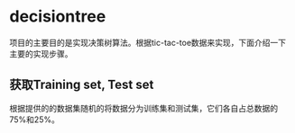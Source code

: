 # decisiontree

项目的主要目的是实现决策树算法。根据tic-tac-toe数据来实现，下面介绍一下主要的实现步骤。



## 获取Training set, Test set

根据提供的的数据集随机的将数据分为训练集和测试集，它们各自占总数据的75%和25%。